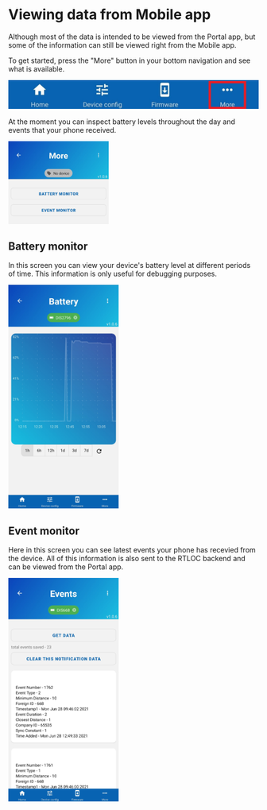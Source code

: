 # Viewing data from Mobile app

Although most of the data is intended to be viewed from the Portal app, but some of the information can still be viewed right from the Mobile app.

To get started, press the "More" button in your bottom navigation and see what is available.

![mobile-more](./img/mobile-more.jpg)

At the moment you can inspect battery levels throughout the day and events that your phone received.

<img src="./img/mobile-more-screen.jpg" width="40%" height="40%">

## Battery monitor

In this screen you can view your device's battery level at different periods of time. This information is only useful for debugging purposes.

<img src="./img/mobile-battery-monitor.jpg" width="222" height="450">

## Event monitor

Here in this screen you can see latest events your phone has recevied from the device. All of this information is also sent to the RTLOC backend and can be viewed from the Portal app.

<img src="./img/mobile-event-monitor.jpg" width="222" height="450">
